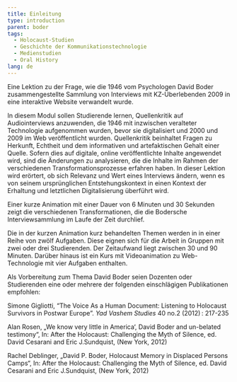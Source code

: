 ```yaml
---
title: Einleitung
type: introduction
parent: boder
tags:
  - Holocaust-Studien
  - Geschichte der Kommunikationstechnologie
  - Medienstudien
  - Oral History
lang: de
---
```


Eine Lektion zu der Frage, wie die 1946 vom Psychologen David Boder zusammengestellte Sammlung von Interviews mit KZ-Überlebenden 2009 in eine interaktive Website verwandelt wurde.

In diesem Modul sollen Studierende lernen, Quellenkritik auf Audiointerviews anzuwenden, die 1946 mit inzwischen veralteter Technologie aufgenommen wurden, bevor sie digitalisiert und 2000 und 2009 im Web veröffentlicht wurden. Quellenkritik beinhaltet Fragen zu Herkunft, Echtheit und dem informativen und artefaktischen Gehalt einer Quelle. Sofern dies auf digitale, online veröffentlichte Inhalte angewendet wird, sind die Änderungen zu analysieren, die die Inhalte im Rahmen der verschiedenen Transformationsprozesse erfahren haben. In dieser Lektion wird erörtert, ob sich Relevanz und Wert eines Interviews ändern, wenn es von seinem ursprünglichen Entstehungskontext in einen Kontext der Erhaltung und letztlichen Digitalisierung überführt wird.

Einer kurze Animation mit einer Dauer von 6 Minuten und 30 Sekunden zeigt die verschiedenen Transformationen, die die Bodersche Interviewsammlung im Laufe der Zeit durchlief. 

Die in der kurzen Animation kurz behandelten Themen werden in in einer Reihe von zwölf Aufgaben. Diese eignen sich für die Arbeit in Gruppen mit zwei oder drei Studierenden. Der Zeitaufwand liegt zwischen 30 und 90 Minuten. Darüber hinaus ist ein Kurs mit Videoanimation zu Web-Technologie mit vier Aufgaben enthalten.

Als Vorbereitung zum Thema David Boder seien Dozenten oder Studierenden eine oder mehrere der folgenden einschlägigen Publikationen empfohlen:

Simone Gigliotti, “The Voice As a Human Document: Listening to Holocaust Survivors in Postwar Europe”. _Yad Vashem Studies_ 40 no.2 (2012)&#x202F;: 217-235

Alan Rosen, „We know very little in America‘, David Boder and un-belated testimony“, In: After the Holocaust: Challenging the Myth of Silence, ed. David Cesarani and Eric J.Sundquist, (New York, 2012)

Rachel Deblinger, „David P. Boder, Holocaust Memory in Displaced Persons Camps“, In: After the Holocaust: Challenging the Myth of Silence, ed. David Cesarani and Eric J.Sundquist, (New York, 2012)
